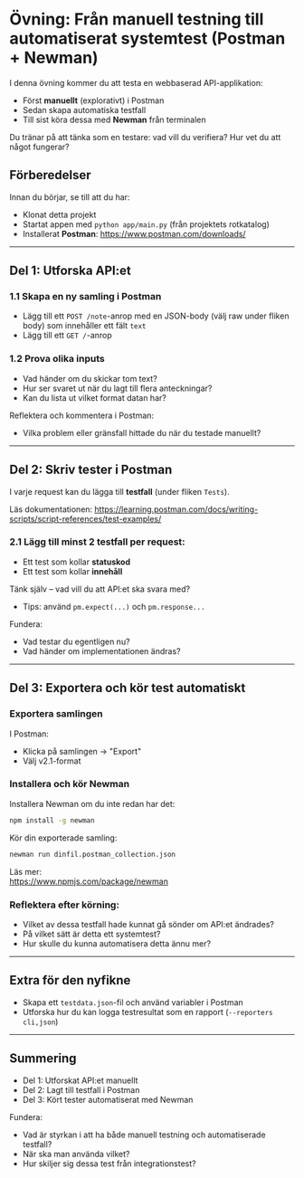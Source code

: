 # Övning: Från manuell testning till automatiserat systemtest (Postman + Newman)

I denna övning kommer du att testa en webbaserad API-applikation:
- Först **manuellt** (explorativt) i Postman
- Sedan skapa automatiska testfall
- Till sist köra dessa med **Newman** från terminalen

Du tränar på att tänka som en testare: vad vill du verifiera? Hur vet du att något fungerar?

## Förberedelser

Innan du börjar, se till att du har:
- Klonat detta projekt
- Startat appen med `python app/main.py` (från projektets rotkatalog)
- Installerat **Postman**: https://www.postman.com/downloads/

---

## Del 1: Utforska API:et

### 1.1 Skapa en ny samling i Postman

- Lägg till ett `POST /note`-anrop med en JSON-body (välj raw under fliken body) som innehåller ett fält `text`
- Lägg till ett `GET /`-anrop

### 1.2 Prova olika inputs
- Vad händer om du skickar tom text?
- Hur ser svaret ut när du lagt till flera anteckningar?
- Kan du lista ut vilket format datan har?

Reflektera och kommentera i Postman:  
- Vilka problem eller gränsfall hittade du när du testade manuellt?

---

## Del 2: Skriv tester i Postman

I varje request kan du lägga till **testfall** (under fliken `Tests`).

Läs dokumentationen: https://learning.postman.com/docs/writing-scripts/script-references/test-examples/

### 2.1 Lägg till minst 2 testfall per request:
- Ett test som kollar **statuskod**
- Ett test som kollar **innehåll**

Tänk själv – vad vill du att API:et ska svara med?  
- Tips: använd `pm.expect(...)` och `pm.response...`

Fundera:
- Vad testar du egentligen nu?  
- Vad händer om implementationen ändras?

---

## Del 3: Exportera och kör test automatiskt

### Exportera samlingen

I Postman:  
- Klicka på samlingen → "Export"
- Välj v2.1-format

### Installera och kör Newman

Installera Newman om du inte redan har det:

```bash
npm install -g newman
```

Kör din exporterade samling:

```bash
newman run dinfil.postman_collection.json
```

Läs mer:  
https://www.npmjs.com/package/newman

### Reflektera efter körning:
- Vilket av dessa testfall hade kunnat gå sönder om API:et ändrades?
- På vilket sätt är detta ett systemtest?
- Hur skulle du kunna automatisera detta ännu mer?

---

## Extra för den nyfikne

- Skapa ett `testdata.json`-fil och använd variabler i Postman
- Utforska hur du kan logga testresultat som en rapport (`--reporters cli,json`)

---

## Summering

- Del 1: Utforskat API:et manuellt
- Del 2: Lagt till testfall i Postman
- Del 3: Kört tester automatiserat med Newman

Fundera:
- Vad är styrkan i att ha både manuell testning och automatiserade testfall?
- När ska man använda vilket?
- Hur skiljer sig dessa test från integrationstest?